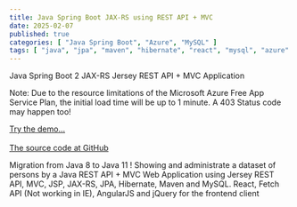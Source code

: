 ```yaml
---
title: Java Spring Boot JAX-RS using REST API + MVC
date: 2025-02-07
published: true
categories: [ "Java Spring Boot", "Azure", "MySQL" ]
tags: [ "java", "jpa", "maven", "hibernate", "react", "mysql", "azure" ]
---
```



Java Spring Boot 2 JAX-RS Jersey REST API + MVC Application

<p>Note: Due to the resource limitations of the Microsoft Azure Free App Service Plan, the initial load time will be up to 1 minute. A 403 Status code may happen too!</p>

<a href="https://pso-jersey-rest.azurewebsites.net" target="_blank" title="Java">Try the demo...</a>
<br /><br />
<a href="https://github.com/persteenolsen/springboot-jersey-rest-jpa" target="_blank">The source code at GitHub</a>

Migration from Java 8 to Java 11 ! Showing and administrate a dataset of persons by a Java REST API + MVC Web Application using Jersey REST API, MVC, JSP, JAX-RS, JPA, Hibernate, Maven and MySQL. React, Fetch API (Not working in IE), AngularJS and jQuery for the frontend client



